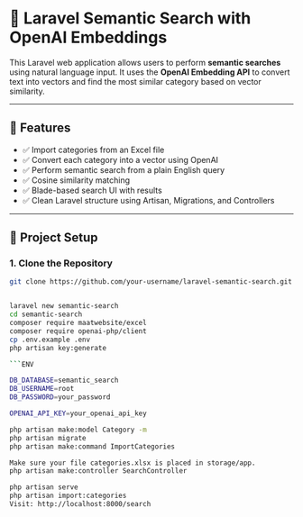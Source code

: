 # 🧠 Laravel Semantic Search with OpenAI Embeddings

This Laravel web application allows users to perform **semantic searches** using natural language input. It uses the **OpenAI Embedding API** to convert text into vectors and find the most similar category based on vector similarity.

---

## 🚀 Features

- ✅ Import categories from an Excel file
- ✅ Convert each category into a vector using OpenAI
- ✅ Perform semantic search from a plain English query
- ✅ Cosine similarity matching
- ✅ Blade-based search UI with results
- ✅ Clean Laravel structure using Artisan, Migrations, and Controllers

---

## 📂 Project Setup

### 1. Clone the Repository

```bash
git clone https://github.com/your-username/laravel-semantic-search.git


laravel new semantic-search
cd semantic-search
composer require maatwebsite/excel
composer require openai-php/client
cp .env.example .env
php artisan key:generate

```ENV

DB_DATABASE=semantic_search
DB_USERNAME=root
DB_PASSWORD=your_password

OPENAI_API_KEY=your_openai_api_key

php artisan make:model Category -m
php artisan migrate
php artisan make:command ImportCategories

Make sure your file categories.xlsx is placed in storage/app.
php artisan make:controller SearchController

php artisan serve
php artisan import:categories
Visit: http://localhost:8000/search

